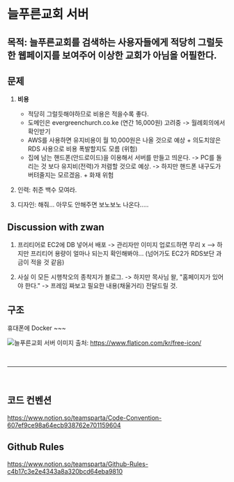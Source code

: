 # 늘푸른교회 서버

## 목적: 늘푸른교회를 검색하는 사용자들에게 적당히 그럴듯한 웹페이지를 보여주어 이상한 교회가 아님을 어필한다.

## 문제
1. **비용**
   - 적당히 그럴듯해야하므로 비용은 적을수록 좋다.
   - 도메인은 evergreenchurch.co.ke (연간 16,000원) 고려중 -> 월례회의에서 확인받기
   - AWS를 사용하면 유지비용이 월 10,000원은 나올 것으로 예상 + 의도치않은 RDS 사용으로 비용 폭발할지도 모름 (위험)
   - 집에 남는 핸드폰(안드로이드)을 이용해서 서버를 만들고 띄운다. -> PC를 돌리는 것 보다 유지비(전력)가 저렴할 것으로 예상. -> 하지만 핸드폰 내구도가 버텨줄지는 모르겠음. + 화재 위험
     
2. 인력: 취준 백수 모여라.

3. 디자인: 해줘... 아무도 안해주면 보노보노 나온다.....

## Discussion with zwan

1. 프리티어로 EC2에 DB 넣어서 배포 -> 관리자만 이미지 업로드하면 무리 x --> 하지만 프리티어 용량이 얼마나 되는지 확인해봐야... (넘어가도 EC2가 RDS보단 과금이 적을 것 같음)

2. 사실 이 모든 시행착오의 종착지가 블로그. -> 하지만 목사님 왈, "홈페이지가 있어야 한다." -> 프레임 짜보고 필요한 내용(채울거리) 전달드릴 것.

## 구조

휴대폰에 Docker  ~~~

![늘푸른교회 서버](https://github.com/Ever-Green-Church/server/assets/70873780/1baebc9c-c222-49bf-b569-c51df09e821d)
이미지 출처: https://www.flaticon.com/kr/free-icon/

<br>

---
<br>

## 코드 컨벤션
https://www.notion.so/teamsparta/Code-Convention-607ef9ce98a64ecb938762e701159604

## Github Rules
https://www.notion.so/teamsparta/Github-Rules-c4b17c3e2e4343a8a320bcd64eba9810
